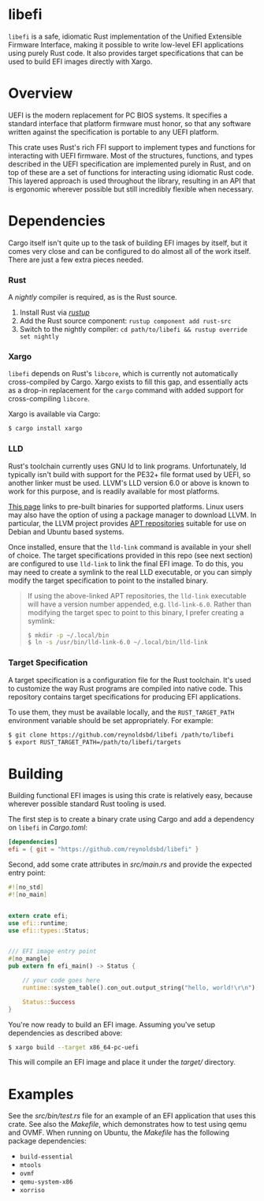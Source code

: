 # libefi

`libefi` is a safe, idiomatic Rust implementation of the Unified Extensible Firmware Interface,
making it possible to write low-level EFI applications using purely Rust code. It also provides
target specifications that can be used to build EFI images directly with Xargo.

# Overview

UEFI is the modern replacement for PC BIOS systems. It specifies a standard interface that platform
firmware must honor, so that any software written against the specification is portable to any UEFI
platform.

This crate uses Rust's rich FFI support to implement types and functions for interacting with UEFI
firmware. Most of the structures, functions, and types described in the UEFI specification are
implemented purely in Rust, and on top of these are a set of functions for interacting using
idiomatic Rust code. This layered approach is used throughout the library, resulting in an API that
is ergonomic wherever possible but still incredibly flexible when necessary.

# Dependencies

Cargo itself isn't quite up to the task of building EFI images by itself, but it comes very close
and can be configured to do almost all of the work itself. There are just a few extra pieces needed.

### Rust

A *nightly* compiler is required, as is the Rust source.

1. Install Rust via [*rustup*](https://www.rustup.rs/)
2. Add the Rust source component: `rustup component add rust-src`
3. Switch to the nightly compiler: `cd path/to/libefi && rustup override set nightly`

### Xargo

`libefi` depends on Rust's `libcore`, which is currently not automatically cross-compiled by Cargo.
Xargo exists to fill this gap, and essentially acts as a drop-in replacement for the `cargo` command
with added support for cross-compiling `libcore`.

Xargo is available via Cargo:

```bash
$ cargo install xargo
```

### LLD

Rust's toolchain currently uses GNU ld to link programs. Unfortunately, ld typically isn't build
with support for the PE32+ file format used by UEFI, so another linker must be used. LLVM's LLD
version 6.0 or above is known to work for this purpose, and is readily available for most platforms.

[This page](http://releases.llvm.org/download.html) links to pre-built binaries for supported
platforms. Linux users may also have the option of using a package manager to download LLVM. In
particular, the LLVM project provides [APT repositories](https://apt.llvm.org/) suitable for use on
Debian and Ubuntu based systems.

Once installed, ensure that the `lld-link` command is available in your shell of choice. The target
specifications provided in this repo (see next section) are configured to use `lld-link` to link the
final EFI image. To do this, you may need to create a symlink to the real LLD executable, or you can
simply modify the target specification to point to the installed binary.

> If using the above-linked APT repositories, the `lld-link` executable will have a version number
> appended, e.g. `lld-link-6.0`. Rather than modifying the target spec to point to this binary, I
> prefer creating a symlink:
>
> ```bash
> $ mkdir -p ~/.local/bin
> $ ln -s /usr/bin/lld-link-6.0 ~/.local/bin/lld-link
> ```

### Target Specification

A target specification is a configuration file for the Rust toolchain. It's used to customize the
way Rust programs are compiled into native code. This repository contains target specifications for
producing EFI applications.

To use them, they must be available locally, and the `RUST_TARGET_PATH` environment variable should
be set appropriately. For example:

```bash
$ git clone https://github.com/reynoldsbd/libefi /path/to/libefi
$ export RUST_TARGET_PATH=/path/to/libefi/targets
```

# Building

Building functional EFI images is using this crate is relatively easy, because wherever possible
standard Rust tooling is used.

The first step is to create a binary crate using Cargo and add a dependency on `libefi` in
*Cargo.toml*:

```toml
[dependencies]
efi = { git = "https://github.com/reynoldsbd/libefi" }
```

Second, add some crate attributes in *src/main.rs* and provide the expected entry point:

```rust
#![no_std]
#![no_main]


extern crate efi;
use efi::runtime;
use efi::types::Status;


/// EFI image entry point
#[no_mangle]
pub extern fn efi_main() -> Status {

    // your code goes here
    runtime::system_table().con_out.output_string("hello, world!\r\n");

    Status::Success
}
```

You're now ready to build an EFI image. Assuming you've setup dependencies as described above:

```bash
$ xargo build --target x86_64-pc-uefi
```

This will compile an EFI image and place it under the *target/* directory.

# Examples

See the *src/bin/test.rs* file for an example of an EFI application that uses this crate. See also
the *Makefile*, which demonstrates how to test using qemu and OVMF. When running on Ubuntu, the
*Makefile* has the following package dependencies:

* `build-essential`
* `mtools`
* `ovmf`
* `qemu-system-x86`
* `xorriso`
